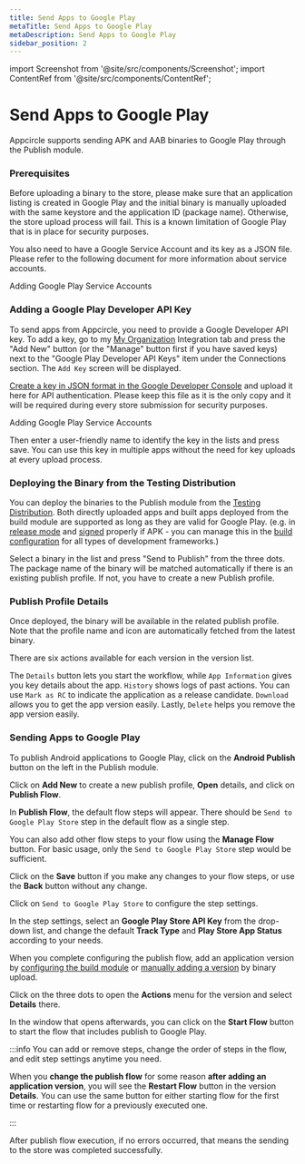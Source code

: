 ```yaml
---
title: Send Apps to Google Play 
metaTitle: Send Apps to Google Play
metaDescription: Send Apps to Google Play
sidebar_position: 2
---
```


import Screenshot from '@site/src/components/Screenshot';
import ContentRef from '@site/src/components/ContentRef';

# Send Apps to Google Play

Appcircle supports sending APK and AAB binaries to Google Play through the Publish module.

### Prerequisites

Before uploading a binary to the store, please make sure that an application listing is created in Google Play and the initial binary is manually uploaded with the same keystore and the application ID (package name). Otherwise, the store upload process will fail. This is a known limitation of Google Play that is in place for security purposes.

You also need to have a Google Service Account and its key as a JSON file. Please refer to the following document for more information about service accounts.

<ContentRef url="/account/adding-google-play-service-account">
  Adding Google Play Service Accounts
</ContentRef>


### Adding a Google Play Developer API Key

To send apps from Appcircle, you need to provide a Google Developer API key. To add a key, go to my [My Organization](https://docs.appcircle.io/account/my-organization) Integration tab and press the "Add New" button (or the "Manage" button first if you have saved keys) next to the "Google Play Developer API Keys" item under the Connections section. The `Add Key` screen will be displayed.

[Create a key in JSON format in the Google Developer Console](https://developers.google.com/android-publisher/getting_started#using_a_service_account) and upload it here for API authentication. Please keep this file as it is the only copy and it will be required during every store submission for security purposes.

<ContentRef url="/account/adding-google-play-service-account">
  Adding Google Play Service Accounts
</ContentRef>

Then enter a user-friendly name to identify the key in the lists and press save. You can use this key in multiple apps without the need for key uploads at every upload process.

<Screenshot url='https://cdn.appcircle.io/docs/assets/image (92).png' />

### Deploying the Binary from the Testing Distribution

You can deploy the binaries to the Publish module from the [Testing Distribution](https://docs.appcircle.io/distribute/create-or-select-a-distribution-profile). Both directly uploaded apps and built apps deployed from the build module are supported as long as they are valid for Google Play. (e.g. in [release mode](https://docs.appcircle.io/build/building-android-applications/) and [signed](https://docs.appcircle.io/signing-identities/android-keystores) properly if APK - you can manage this in the [build configuration](https://docs.appcircle.io/build/build-profile-configuration) for all types of development frameworks.)

Select a binary in the list and press "Send to Publish" from the three dots. The package name of the binary will be matched automatically if there is an existing publish profile. If not, you have to create a new Publish profile.

<Screenshot url='https://cdn.appcircle.io/docs/assets/2821-distribution-publish-1.png' />

### Publish Profile Details

Once deployed, the binary will be available in the related publish profile. Note that the profile name and icon are automatically fetched from the latest binary.

There are six actions available for each version in the version list.

The `Details` button lets you start the workflow, while `App Information` gives you key details about the app.
`History` shows logs of past actions. You can use `Mark as RC` to indicate the application as a release candidate.
`Download` allows you to get the app version easily.
Lastly, `Delete` helps you remove the app version easily.

<Screenshot url='https://cdn.appcircle.io/docs/assets/2821-android-publish-actions.png' />


### Sending Apps to Google Play

To publish Android applications to Google Play, click on the **Android Publish** button on the left in the Publish module.

<Screenshot url='https://cdn.appcircle.io/docs/assets/publish-leftbar-android.png' />

Click on **Add New** to create a new publish profile, **Open** details, and click on **Publish Flow**.

<Screenshot url='https://cdn.appcircle.io/docs/assets/publish-android-flow.png' />

In **Publish Flow**, the default flow steps will appear. There should be `Send to Google Play Store` step in the default flow as a single step.

<Screenshot url='https://cdn.appcircle.io/docs/assets/publish-flow-android-1.png' />

You can also add other flow steps to your flow using the **Manage Flow** button. For basic usage, only the `Send to Google Play Store` step would be sufficient.

Click on the **Save** button if you make any changes to your flow steps, or use the **Back** button without any change.

<Screenshot url='https://cdn.appcircle.io/docs/assets/publish-flow-android-in.png' />

Click on `Send to Google Play Store` to configure the step settings.

In the step settings, select an **Google Play Store API Key** from the drop-down list, and change the default **Track Type** and **Play Store App Status** according to your needs.

<Screenshot url='https://cdn.appcircle.io/docs/assets/publish-android-flow-details.png' />

When you complete configuring the publish flow, add an application version by [configuring the build module](index.md#publish-profile) or [manually adding a version](index.md#add-version) by binary upload.

Click on the three dots to open the **Actions** menu for the version and select **Details** there.

<Screenshot url='https://cdn.appcircle.io/docs/assets/publish-details-android-modal.png' />

In the window that opens afterwards, you can click on the **Start Flow** button to start the flow that includes publish to Google Play.

<Screenshot url='https://cdn.appcircle.io/docs/assets/publish-run-android.png' />

:::info
You can add or remove steps, change the order of steps in the flow, and edit step settings anytime you need.

When you **change the publish flow** for some reason **after adding an application version**, you will see the **Restart Flow** button in the version **Details**. You can use the same button for either starting flow for the first time or restarting flow for a previously executed one.

<Screenshot url='https://cdn.appcircle.io/docs/assets/publish-send-to-google-play-restart-flow.png' />
:::

After publish flow execution, if no errors occurred, that means the sending to the store was completed successfully.

<Screenshot url='https://cdn.appcircle.io/docs/assets/publish-send-android-success.png' />
